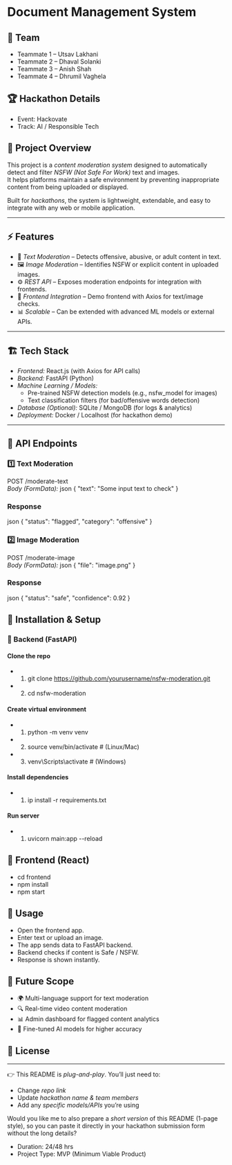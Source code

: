 # Document Management System 


## 👥 Team
- Teammate 1 – Utsav Lakhani
- Teammate 2 – Dhaval Solanki
- Teammate 3 – Anish Shah
- Teammate 4 – Dhrumil Vaghela

## 🏆 Hackathon Details
- Event: Hackovate
- Track: AI / Responsible Tech


## 📌 Project Overview
This project is a *content moderation system* designed to automatically detect and filter *NSFW (Not Safe For Work)* text and images.  
It helps platforms maintain a safe environment by preventing inappropriate content from being uploaded or displayed.  

Built for *hackathons*, the system is lightweight, extendable, and easy to integrate with any web or mobile application.

---



## ⚡ Features
- 📝 *Text Moderation* – Detects offensive, abusive, or adult content in text.
- 🖼 *Image Moderation* – Identifies NSFW or explicit content in uploaded images.
- ⚙ *REST API* – Exposes moderation endpoints for integration with frontends.
- 🎨 *Frontend Integration* – Demo frontend with Axios for text/image checks.
- 📊 *Scalable* – Can be extended with advanced ML models or external APIs.

---

## 🏗 Tech Stack
- *Frontend:* React.js (with Axios for API calls)  
- *Backend:* FastAPI (Python)  
- *Machine Learning / Models:*  
  - Pre-trained NSFW detection models (e.g., nsfw_model for images)  
  - Text classification filters (for bad/offensive words detection)  
- *Database (Optional):* SQLite / MongoDB (for logs & analytics)  
- *Deployment:* Docker / Localhost (for hackathon demo)

---

## 🔌 API Endpoints

### 1️⃣ Text Moderation
POST /moderate-text  
*Body (FormData):*
json
{
  "text": "Some input text to check"
}


### Response
json
{
  "status": "flagged",
  "category": "offensive"
}


### 2️⃣ Image Moderation
POST /moderate-image  
*Body (FormData):*
json
{
  "file": "image.png"
}


### Response
json
{
  "status": "safe",
  "confidence": 0.92
}


## 🚀 Installation & Setup
### 🔧 Backend (FastAPI)
#### Clone the repo
- 1. git clone https://github.com/yourusername/nsfw-moderation.git
- 2. cd nsfw-moderation

#### Create virtual environment
- 1. python -m venv venv
- 2. source venv/bin/activate   # (Linux/Mac)
- 3. venv\Scripts\activate      # (Windows)

#### Install dependencies
- 1. ip install -r requirements.txt

#### Run server
- 1. uvicorn main:app --reload

## 🎨 Frontend (React)
- cd frontend
- npm install
- npm start

## 🧪 Usage
- Open the frontend app.
- Enter text or upload an image.
- The app sends data to FastAPI backend.
- Backend checks if content is Safe / NSFW.
- Response is shown instantly.

## 🎯 Future Scope
- 🌍 Multi-language support for text moderation
- 🔍 Real-time video content moderation
- 📊 Admin dashboard for flagged content analytics
- 🤖 Fine-tuned AI models for higher accuracy


## 📜 License
---

👉 This README is *plug-and-play*. You’ll just need to:  
- Change *repo link*  
- Update *hackathon name & team members*  
- Add any *specific models/APIs* you’re using  

Would you like me to also prepare a *short version* of this README (1-page style), so you can paste it directly in your hackathon submission form without the long details?

- Duration: 24/48 hrs
- Project Type: MVP (Minimum Viable Product)
